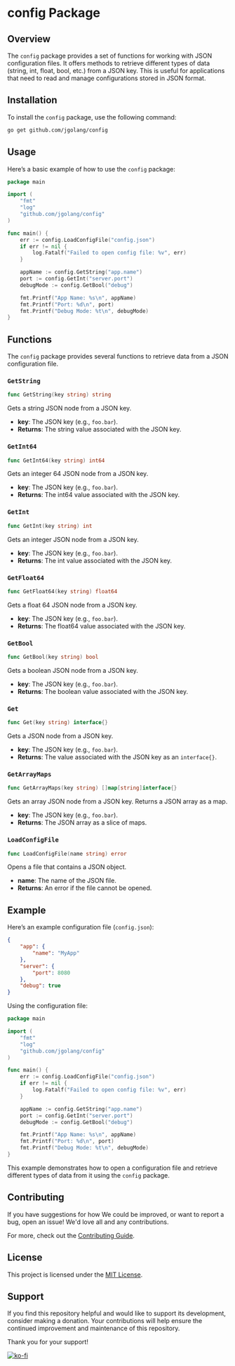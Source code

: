 # config Package

## Overview

The `config` package provides a set of functions for working with JSON configuration files. It offers methods to retrieve different types of data (string, int, float, bool, etc.) from a JSON key. This is useful for applications that need to read and manage configurations stored in JSON format.

## Installation

To install the `config` package, use the following command:

```bash
go get github.com/jgolang/config
```

## Usage

Here’s a basic example of how to use the `config` package:

```go
package main

import (
    "fmt"
    "log"
    "github.com/jgolang/config"
)

func main() {
    err := config.LoadConfigFile("config.json")
    if err != nil {
        log.Fatalf("Failed to open config file: %v", err)
    }

    appName := config.GetString("app.name")
    port := config.GetInt("server.port")
    debugMode := config.GetBool("debug")

    fmt.Printf("App Name: %s\n", appName)
    fmt.Printf("Port: %d\n", port)
    fmt.Printf("Debug Mode: %t\n", debugMode)
}
```

## Functions

The `config` package provides several functions to retrieve data from a JSON configuration file.

### `GetString`

```go
func GetString(key string) string
```

Gets a string JSON node from a JSON key.

- **key**: The JSON key (e.g., `foo.bar`).
- **Returns**: The string value associated with the JSON key.

### `GetInt64`

```go
func GetInt64(key string) int64
```

Gets an integer 64 JSON node from a JSON key.

- **key**: The JSON key (e.g., `foo.bar`).
- **Returns**: The int64 value associated with the JSON key.

### `GetInt`

```go
func GetInt(key string) int
```

Gets an integer JSON node from a JSON key.

- **key**: The JSON key (e.g., `foo.bar`).
- **Returns**: The int value associated with the JSON key.

### `GetFloat64`

```go
func GetFloat64(key string) float64
```

Gets a float 64 JSON node from a JSON key.

- **key**: The JSON key (e.g., `foo.bar`).
- **Returns**: The float64 value associated with the JSON key.

### `GetBool`

```go
func GetBool(key string) bool
```

Gets a boolean JSON node from a JSON key.

- **key**: The JSON key (e.g., `foo.bar`).
- **Returns**: The boolean value associated with the JSON key.

### `Get`

```go
func Get(key string) interface{}
```

Gets a JSON node from a JSON key.

- **key**: The JSON key (e.g., `foo.bar`).
- **Returns**: The value associated with the JSON key as an `interface{}`.

### `GetArrayMaps`

```go
func GetArrayMaps(key string) []map[string]interface{}
```

Gets an array JSON node from a JSON key. Returns a JSON array as a map.

- **key**: The JSON key (e.g., `foo.bar`).
- **Returns**: The JSON array as a slice of maps.

### `LoadConfigFile`

```go
func LoadConfigFile(name string) error
```

Opens a file that contains a JSON object.

- **name**: The name of the JSON file.
- **Returns**: An error if the file cannot be opened.

## Example

Here’s an example configuration file (`config.json`):

```json
{
    "app": {
        "name": "MyApp"
    },
    "server": {
        "port": 8080
    },
    "debug": true
}
```

Using the configuration file:

```go
package main

import (
    "fmt"
    "log"
    "github.com/jgolang/config"
)

func main() {
    err := config.LoadConfigFile("config.json")
    if err != nil {
        log.Fatalf("Failed to open config file: %v", err)
    }

    appName := config.GetString("app.name")
    port := config.GetInt("server.port")
    debugMode := config.GetBool("debug")

    fmt.Printf("App Name: %s\n", appName)
    fmt.Printf("Port: %d\n", port)
    fmt.Printf("Debug Mode: %t\n", debugMode)
}
```

This example demonstrates how to open a configuration file and retrieve different types of data from it using the `config` package.

## Contributing

If you have suggestions for how We could be improved, or want to report a bug, open an issue! We'd love all and any contributions.

For more, check out the [Contributing Guide](CONTRIBUTING.md).

## License

This project is licensed under the [MIT License](LICENSE).

## Support

If you find this repository helpful and would like to support its development, consider making a donation. Your contributions will help ensure the continued improvement and maintenance of this repository.

Thank you for your support!

[![ko-fi](https://www.ko-fi.com/img/githubbutton_sm.svg)](https://ko-fi.com/josuegiron)